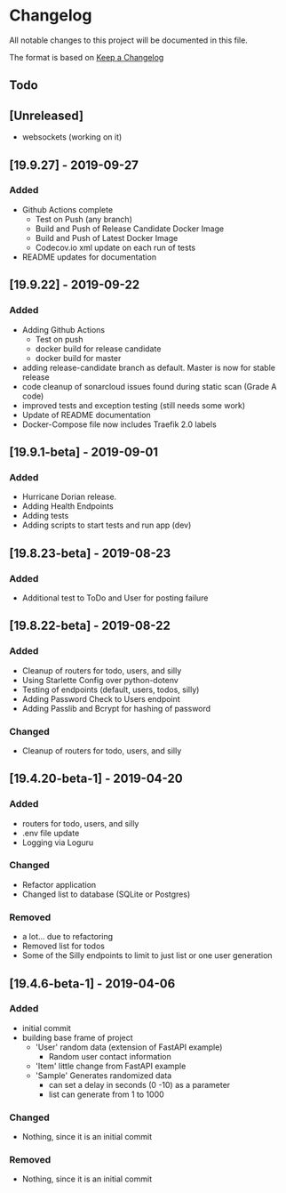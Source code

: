 # Changelog
All notable changes to this project will be documented in this file.

The format is based on [Keep a Changelog](https://keepachangelog.com/en/1.0.0/)

## Todo

## [Unreleased]
- websockets (working on it)

## [19.9.27] - 2019-09-27
### Added
- Github Actions complete
  - Test on Push (any branch)
  - Build and Push of Release Candidate Docker Image
  - Build and Push of Latest Docker Image
  - Codecov.io xml update on each run of tests
- README updates for documentation


## [19.9.22] - 2019-09-22
### Added
- Adding Github Actions
  - Test on push
  - docker build for release candidate
  - docker build for master
- adding release-candidate branch as default. Master is now for stable release
- code cleanup of sonarcloud issues found during static scan (Grade A code)
- improved tests and exception testing (still needs some work)
- Update of README documentation
- Docker-Compose file now includes Traefik 2.0 labels

## [19.9.1-beta] - 2019-09-01
### Added
- Hurricane Dorian release.
- Adding Health Endpoints
- Adding tests
- Adding scripts to start tests and run app (dev)

## [19.8.23-beta] - 2019-08-23
### Added
- Additional test to ToDo and User for posting failure

## [19.8.22-beta] - 2019-08-22
### Added
- Cleanup of routers for todo, users, and silly
- Using Starlette Config over python-dotenv
- Testing of endpoints (default, users, todos, silly)
- Adding Password Check to Users endpoint
- Adding Passlib and Bcrypt for hashing of password

### Changed
- Cleanup of routers for todo, users, and silly


## [19.4.20-beta-1] - 2019-04-20
### Added
- routers for todo, users, and silly
- .env file update
- Logging via Loguru

### Changed
- Refactor application
- Changed list to database (SQLite or Postgres)

### Removed
- a lot... due to refactoring
- Removed list for todos
- Some of the Silly endpoints to limit to just list or one user generation

## [19.4.6-beta-1] - 2019-04-06
### Added
- initial commit
- building base frame of project
  - 'User' random data (extension of FastAPI example)
    - Random user contact information
  - 'Item' little change from FastAPI example
  - 'Sample' Generates randomized data
    - can set a delay in seconds (0 -10) as a parameter
    - list can generate from 1 to 1000

### Changed
- Nothing, since it is an initial commit

### Removed
- Nothing, since it is an initial commit
